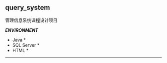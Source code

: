 ## query_system
管理信息系统课程设计项目

***ENVIRONMENT***
*    Java       *
*  SQL Server   *
*    HTML       *
*****************